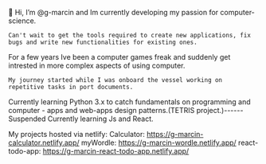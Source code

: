 👋 Hi, I’m @g-marcin and Im currently developing my passion for computer-science. 

    Can't wait to get the tools required to create new applications, fix bugs and write new functionalities for existing ones. 
  
For a few years Ive been a computer games freak and suddenly get intrested in more complex aspects of using computer. 
  
    My journey started while I was onboard the vessel working on repetitive tasks in port documents.
 
Currently learning Python 3.x to catch fundamentals on programming and computer - apps and web-apps design patterns.(TETRIS project.)------Suspended
Currently learning Js and React.

My projects hosted via netlify:
Calculator:
https://g-marcin-calculator.netlify.app/
myWordle:
https://g-marcin-wordle.netlify.app/
react-todo-app:
https://g-marcin-react-todo-app.netlify.app/

 
